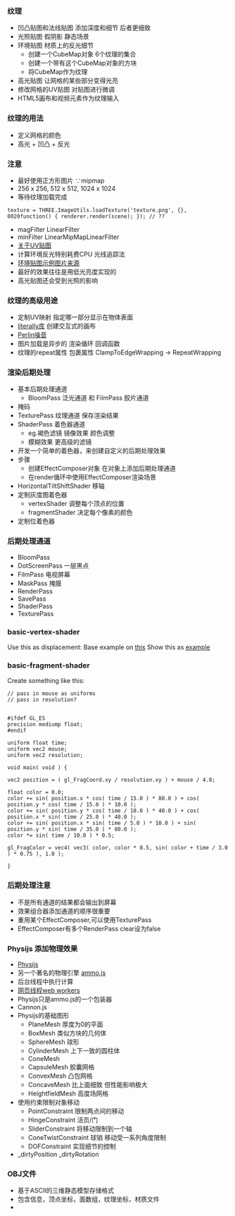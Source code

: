 ### 纹理
+ 凹凸贴图和法线贴图  添加深度和细节 后者更细致
+ 光照贴图 假阴影 静态场景
+ 环境贴图 材质上的反光细节
    + 创建一个CubeMap对象 6个纹理的集合
    + 创建一个带有这个CubeMap对象的方块
    + 将CubeMap作为纹理
+ 高光贴图 让网格的某些部分变得光亮 
+ 修改网格的UV贴图 对贴图进行微调
+ HTML5画布和视频元素作为纹理输入

### 纹理的用法
+ 定义网格的颜色
+ 高光 + 凹凸 + 反光

### 注意
+ 最好使用正方形图片 ∵mipmap
+ 256 x 256, 512 x 512, 1024 x 1024
+ 等待纹理加载完成
```
texture = THREE.ImageUtils.loadTexture('texture.png', {},
0020function() { renderer.render(scene); }); // ??
```
+ magFilter LinearFilter
+ minFilter LinearMipMapLinearFilter
+ [关于UV贴图](http://stackoverflow.com/questions/15137695/three-js-lightmap-causes-an-error-webglrenderingcontext-gl-error-gl-invalid-op)
+ 计算环境反光特别耗费CPU 光线追踪法 
+ [环境贴图示例图片来源](http://www.humus.name/index.php?page=Textures)
+ 最好的效果往往是用低光亮度实现的
+ 高光贴图还会受到光照的影响

### 纹理的高级用途
+ 定制UV映射 指定哪一部分显示在物体表面
+ [literally库](http://literallycanvas.com/) 创建交互式的画布
+ [Perlin噪音](https://github.com/wwwtyro/perlin.js)
+ 图片加载是异步的  渲染循环 回调函数
+ 纹理的repeat属性  包裹属性 ClampToEdgeWrapping → RepeatWrapping

### 渲染后期处理
+ 基本后期处理通道
    + BloomPass 泛光通道 和 FilmPass 胶片通道
+ 掩码
+ TexturePass 纹理通道 保存渲染结果
+ ShaderPass 着色器通道 
    + eg.褐色滤镜 镜像效果 颜色调整
    + 模糊效果 更高级的滤镜
+ 开发一个简单的着色器，来创建自定义的后期处理效果
+ 步骤
    + 创建EffectComposer对象 在对象上添加后期处理通道
    + 在render循环中使用EffectComposer渲染场景
+ HorizontalTiltShiftShader 移轴
+ 定制灰度图着色器
    + vertexShader 调整每个顶点的位置
    + fragmentShader  决定每个像素的颜色
+ 定制位着色器

### 后期处理通道
+ BloomPass
+ DotScreenPass 一层黑点
+ FilmPass 电视屏幕
+ MaskPass 掩膜
+ RenderPass
+ SavePass
+ ShaderPass
+ TexturePass 

###  basic-vertex-shader
Use this as displacement:
Base example on [this](http://aerotwist.com/tutorials/an-introduction-to-shaders-part-2/)
Show this as [example](http://www.clicktorelease.com/code/perlin/explosion.html)

### basic-fragment-shader
Create something like this:
```
// pass in mouse as uniforms
// pass in resolution?


#ifdef GL_ES
precision mediump float;
#endif

uniform float time;
uniform vec2 mouse;
uniform vec2 resolution;

void main( void ) {

vec2 position = ( gl_FragCoord.xy / resolution.xy ) + mouse / 4.0;

float color = 0.0;
color += sin( position.x * cos( time / 15.0 ) * 80.0 ) + cos( position.y * cos( time / 15.0 ) * 10.0 );
color += sin( position.y * cos( time / 10.0 ) * 40.0 ) + cos( position.x * sin( time / 25.0 ) * 40.0 );
color += sin( position.x * sin( time / 5.0 ) * 10.0 ) + sin( position.y * sin( time / 35.0 ) * 80.0 );
color *= sin( time / 10.0 ) * 0.5;

gl_FragColor = vec4( vec3( color, color * 0.5, sin( color + time / 3.0 ) * 0.75 ), 1.0 );

}
```

### 后期处理注意
+ 不是所有通道的结果都会输出到屏幕
+ 效果组合器添加通道的顺序很重要
+ 重用某个EffectComposer,可以使用TexturePass
+ EffectComposer有多个RenderPass clear设为false

### Physijs 添加物理效果
+ [Physijs](http://chandlerprall.github.io/Physijs/)
+ 另一个著名的物理引擎 [ammo.js](  https://github.com/kripken/ammo.js/)
+ 后台线程中执行计算
+ [网页线程web workers](https://html.spec.whatwg.org/multipage/workers.html)
+ Physijs只是ammo.js的一个包装器
+ Cannon.js
+ Physijs的基础图形
    + PlaneMesh 厚度为0的平面
    + BoxMesh 类似方块的几何体
    + SphereMesh 球形
    + CylinderMesh 上下一致的圆柱体
    + ConeMesh 
    + CapsuleMesh 胶囊网格
    + ConvexMesh 凸包网格
    + ConcaveMesh 比上面细致 但性能影响极大
    + HeightfieldMesh 高度场网格 
+ 使用约束限制对象移动
    + PointConstraint 限制两点间的移动
    + HingeConstraint 活页/门 
    + SliderConstraint 将移动限制到一个轴
    + ConeTwistConstraint 球销 移动受一系列角度限制
    + DOFConstraint 实现细节的控制
+ _dirtyPosition _dirtyRotation 



### OBJ文件
+ 基于ASCII的三维静态模型存储格式
+ 包含信息，顶点坐标，面数组，纹理坐标，材质文件
+ 